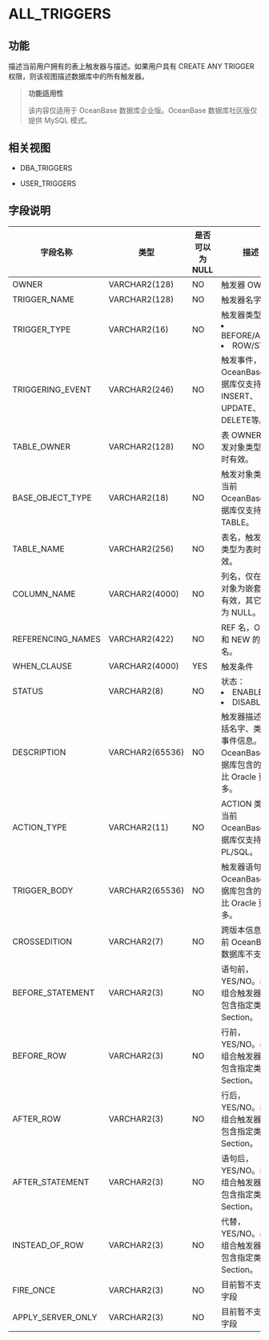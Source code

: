 # ALL_TRIGGERS

## 功能

描述当前用户拥有的表上触发器与描述。如果用户具有 CREATE ANY TRIGGER权限，则该视图描述数据库中的所有触发器。

> **功能适用性**
>
> 该内容仅适用于 OceanBase 数据库企业版。OceanBase 数据库社区版仅提供 MySQL 模式。

## 相关视图

* DBA_TRIGGERS

* USER_TRIGGERS

## 字段说明

|     **字段名称**      |     **类型**      | **是否可以为 NULL** |                                                                  **描述**                                                                  |
|-------------------|-----------------|----------------|------------------------------------------------------------------------------------------------------------------------------------------|
| OWNER             | VARCHAR2(128)   | NO             | 触发器 OWNER                                                                                                                                |
| TRIGGER_NAME      | VARCHAR2(128)   | NO             | 触发器名字                                                                                                                                    |
| TRIGGER_TYPE      | VARCHAR2(16)    | NO             | 触发器类型： <li> BEFORE/AFTER   <li> ROW/STMT    |
| TRIGGERING_EVENT  | VARCHAR2(246)   | NO             | 触发事件，当前 OceanBase 数据库仅支持 INSERT、UPDATE、DELETE等。                                                                                          |
| TABLE_OWNER       | VARCHAR2(128)   | NO             | 表 OWNER，触发对象类型为表时有效。                                                                                                                     |
| BASE_OBJECT_TYPE  | VARCHAR2(18)    | NO             | 触发对象类型，当前 OceanBase 数据库仅支持 TABLE。                                                                                                        |
| TABLE_NAME        | VARCHAR2(256)   | NO             | 表名，触发对象类型为表时有效。                                                                                                                          |
| COLUMN_NAME       | VARCHAR2(4000)  | NO             | 列名，仅在触发对象为嵌套表时有效，其它情况为 NULL。                                                                                                             |
| REFERENCING_NAMES | VARCHAR2(422)   | NO             | REF 名，OLD 和 NEW 的别名。                                                                                                                     |
| WHEN_CLAUSE       | VARCHAR2(4000)  | YES            | 触发条件                                                                                                                                     |
| STATUS            | VARCHAR2(8)     | NO             | 状态： <li> ENABLE   <li> DISABLE              |
| DESCRIPTION       | VARCHAR2(65536) | NO             | 触发器描述，包括名字、类型、事件信息。 当前 OceanBase 数据库包含的信息比 Oracle 更多。                                                                    |
| ACTION_TYPE       | VARCHAR2(11)    | NO             | ACTION 类型，当前 OceanBase 数据库仅支持 PL/SQL。                                                                                                    |
| TRIGGER_BODY      | VARCHAR2(65536) | NO             | 触发器语句 当前 OceanBase 数据库包含的信息比  Oracle 更多。                                                                                 |
| CROSSEDITION      | VARCHAR2(7)     | NO             | 跨版本信息，当前 OceanBase 数据库不支持。                                                                                                               |
| BEFORE_STATEMENT  | VARCHAR2(3)     | NO             | 语句前，YES/NO。表示组合触发器是否包含指定类型的 Section。                                                                                                     |
| BEFORE_ROW        | VARCHAR2(3)     | NO             | 行前，YES/NO。表示组合触发器是否包含指定类型的 Section。                                                                                                      |
| AFTER_ROW         | VARCHAR2(3)     | NO             | 行后，YES/NO。表示组合触发器是否包含指定类型的 Section。                                                                                                      |
| AFTER_STATEMENT   | VARCHAR2(3)     | NO             | 语句后，YES/NO。表示组合触发器是否包含指定类型的 Section。                                                                                                     |
| INSTEAD_OF_ROW    | VARCHAR2(3)     | NO             | 代替，YES/NO。表示组合触发器是否包含指定类型的 Section。                                                                                                      |
| FIRE_ONCE         | VARCHAR2(3)     | NO             | 目前暂不支持该字段                                                                                                                                |
| APPLY_SERVER_ONLY | VARCHAR2(3)     | NO             | 目前暂不支持该字段                                                                                                                                |
